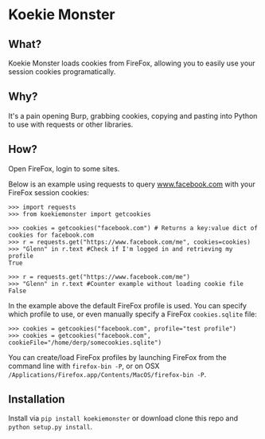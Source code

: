 # Koekie Monster

## What?
Koekie Monster loads cookies from FireFox, allowing you to easily use your session cookies programatically.

## Why?
It's a pain opening Burp, grabbing cookies, copying and pasting into Python to use with requests or other libraries.

## How?
Open FireFox, login to some sites.

Below is an example using requests to query www.facebook.com with your FireFox session cookies:

```
>>> import requests
>>> from koekiemonster import getcookies

>>> cookies = getcookies("facebook.com") # Returns a key:value dict of cookies for facebook.com
>>> r = requests.get("https://www.facebook.com/me", cookies=cookies)
>>> "Glenn" in r.text #Check if I'm logged in and retrieving my profile
True

>>> r = requests.get("https://www.facebook.com/me")
>>> "Glenn" in r.text #Counter example without loading cookie file
False
```

In the example above the default FireFox profile is used. You can specify which profile to use, or even manually specify a FireFox `cookies.sqlite` file:

```
>>> cookies = getcookies("facebook.com", profile="test profile")
>>> cookies = getcookies("facebook.com", cookieFile="/home/derp/somecookies.sqlite")
```

You can create/load FireFox profiles by launching FireFox from the command line with `firefox-bin -P`, or on OSX `/Applications/Firefox.app/Contents/MacOS/firefox-bin -P`.

## Installation
Install via `pip install koekiemonster` or download clone this repo and `python setup.py install`.
